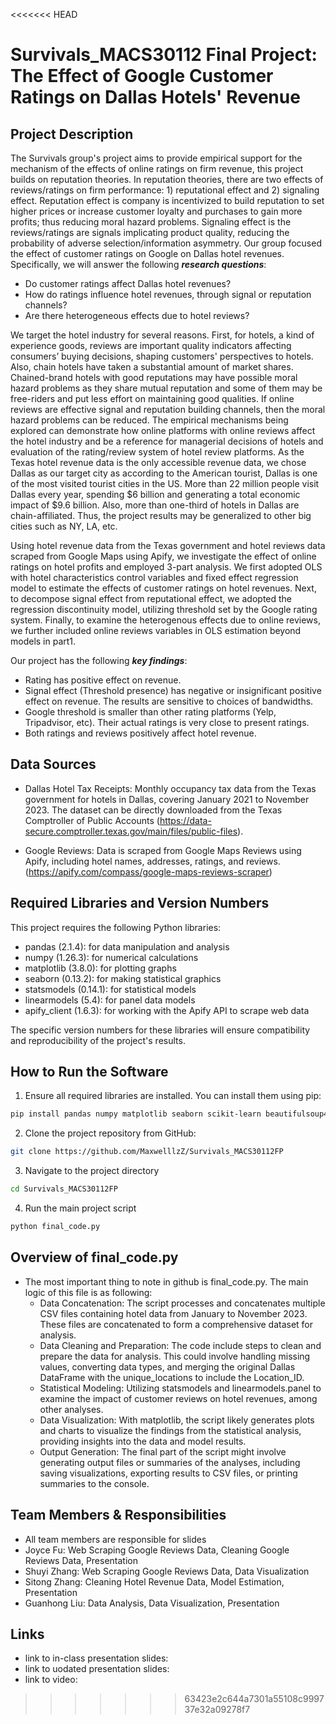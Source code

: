 <<<<<<< HEAD

# Survivals_MACS30112 Final Project: The Effect of Google Customer Ratings on Dallas Hotels' Revenue


## Project Description
The Survivals group's project aims to provide empirical support for the mechanism of the effects of online ratings on firm revenue, this project builds on reputation theories. In reputation theories, there are two effects of reviews/ratings on firm performance: 1) reputational effect and 2) signaling effect. Reputation effect is company is incentivized to build reputation to set higher prices or increase customer loyalty and purchases to gain more profits; thus reducing moral hazard problems. Signaling effect is the reviews/ratings are signals implicating product quality, reducing the probability of adverse selection/information asymmetry. Our group focused the effect of customer ratings on Google on Dallas hotel revenues. Specifically, we will answer the following ***research questions***: 

- Do customer ratings affect Dallas hotel revenues?
- How do ratings influence hotel revenues, through signal or reputation channels?
- Are there heterogeneous effects due to hotel reviews?

We target the hotel industry for several reasons. First, for hotels, a kind of experience goods, reviews are important quality indicators affecting consumers’ buying decisions, shaping customers' perspectives to hotels. Also, chain hotels have taken a substantial amount of market shares. Chained-brand hotels with good reputations may have possible moral hazard problems as they share mutual reputation and some of them may be free-riders and put less effort on maintaining good qualities. If online reviews are effective signal and reputation building channels, then the moral hazard problems can be reduced. The empirical mechanisms being explored can demonstrate how online platforms with online reviews affect the hotel industry and be a reference for managerial decisions of hotels and evaluation of the rating/review system of hotel review platforms. As the Texas hotel revenue data is the only accessible revenue data, we chose Dallas as our target city as according to the American tourist, Dallas is one of the most visited tourist cities in the US. More than 22 million people visit Dallas every year, spending $6 billion and generating a total economic impact of $9.6 billion. Also, more than one-third of hotels in Dallas are chain-affiliated. Thus, the project results may be generalized to other big cities such as NY, LA, etc.

Using hotel revenue data from the Texas government and hotel reviews data scraped from Google Maps using Apify, we investigate the effect of online ratings on hotel profits and employed 3-part analysis. We first adopted OLS with hotel characteristics control variables and fixed effect regression model to estimate the effects of customer ratings on hotel revenues. Next, to decompose signal effect from reputational effect, we adopted the regression discontinuity model, utilizing threshold set by the Google rating system. Finally, to examine the heterogenous effects due to online reviews, we further included online reviews variables in OLS estimation beyond models in part1.

Our project has the following ***key findings***:
- Rating has positive effect on revenue.
- Signal effect (Threshold presence) has negative or insignificant positive effect on revenue. The results are sensitive to choices of bandwidths.
- Google threshold is smaller than other rating platforms (Yelp, Tripadvisor, etc). Their actual ratings is very close to present ratings.
- Both ratings and reviews positively affect hotel revenue.

## Data Sources
- Dallas Hotel Tax Receipts: Monthly occupancy tax data from the Texas government for hotels in Dallas, covering January 2021 to November 2023. The dataset can be directly downloaded from the Texas Comptroller of Public Accounts (https://data-secure.comptroller.texas.gov/main/files/public-files).

- Google Reviews: Data is scraped from Google Maps Reviews using Apify, including hotel names, addresses, ratings, and reviews. (https://apify.com/compass/google-maps-reviews-scraper)


## Required Libraries and Version Numbers
This project requires the following Python libraries:

- pandas (2.1.4): for data manipulation and analysis
- numpy (1.26.3): for numerical calculations
- matplotlib (3.8.0): for plotting graphs
- seaborn (0.13.2): for making statistical graphics
- statsmodels (0.14.1): for statistical models
- linearmodels (5.4): for panel data models
- apify_client (1.6.3): for working with the Apify API to scrape web data

The specific version numbers for these libraries will ensure compatibility and reproducibility of the project's results.


## How to Run the Software
1. Ensure all required libraries are installed. You can install them using pip:
```bash
pip install pandas numpy matplotlib seaborn scikit-learn beautifulsoup4
```

2. Clone the project repository from GitHub:
```bash
git clone https://github.com/MaxwelllzZ/Survivals_MACS30112FP
```

3. Navigate to the project directory
```bash
cd Survivals_MACS30112FP
```

4. Run the main project script
```bash
python final_code.py
```


## Overview of final_code.py
- The most important thing to note in github is final_code.py. The main logic of this file is as following:
  - Data Concatenation: The script processes and concatenates multiple CSV files containing hotel data from January to November 2023. These files are concatenated to form a comprehensive dataset for analysis.
  - Data Cleaning and Preparation: The code include steps to clean and prepare the data for analysis. This could involve handling missing values, converting data types, and merging the original Dallas DataFrame with the unique_locations to include the Location_ID.
  - Statistical Modeling: Utilizing statsmodels and linearmodels.panel to examine the impact of customer reviews on hotel revenues, among other analyses.
  - Data Visualization: With matplotlib, the script likely generates plots and charts to visualize the findings from the statistical analysis, providing insights into the data and model results.
   - Output Generation: The final part of the script might involve generating output files or summaries of the analyses, including saving visualizations, exporting results to CSV files, or printing summaries to the console.


## Team Members & Responsibilities
- All team members are responsible for slides
- Joyce Fu: Web Scraping Google Reviews Data, Cleaning Google Reviews Data, Presentation
- Shuyi Zhang: Web Scraping Google Reviews Data, Data Visualization
- Sitong Zhang: Cleaning Hotel Revenue Data, Model Estimation, Presentation
- Guanhong Liu: Data Analysis, Data Visualization, Presentation


## Links
- link to in-class presentation slides:
- link to uodated presentation slides:
- link to video:
>>>>>>> 63423e2c644a7301a55108c999737e32a09278f7
